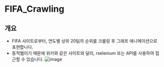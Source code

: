 # FIFA_Crawling

## 개요
* FIFA 사이트로부터, 연도별 상위 20팀의 순위를 크롤링 후 그래프 애니메이션으로 표현합니다.
* 동적웹이기 때문에 위키와 같은 사이트와 달리, rselenium 또는 API를 사용하여 접근할 수 있습니다.
![image](https://github.com/sleepyhood/FIFA_Crawling/blob/master/Q1_step3.gif)
